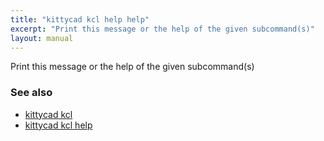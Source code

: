 ```yaml
---
title: "kittycad kcl help help"
excerpt: "Print this message or the help of the given subcommand(s)"
layout: manual
---
```


Print this message or the help of the given subcommand(s)

### See also

* [kittycad kcl](./kittycad_kcl)
* [kittycad kcl help](./kittycad_kcl_help)